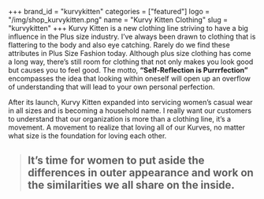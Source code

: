 +++
brand_id = "kurvykitten"
categories = ["featured"]
logo = "/img/shop_kurvykitten.png"
name = "Kurvy Kitten Clothing"
slug = "kurvykitten"
+++
Kurvy Kitten is a new clothing line striving to have a big influence in the Plus size industry. I’ve always been drawn to clothing that is flattering to the body and also eye catching. Rarely do we find these attributes in Plus Size Fashion today. Although plus size clothing has come a long way, there’s still room for clothing that not only makes you look good but causes you to feel good. The motto, **“Self-Reflection is Purrrfection”** encompasses the idea that looking within oneself will open up an overflow of understanding that will lead to your own personal perfection.

After its launch, Kurvy Kitten expanded into servicing women’s casual wear in all sizes and is becoming a household name. I really want our customers to understand that our organization is more than a clothing line, it’s a movement. A movement to realize that loving all of our Kurves, no matter what size is the foundation for loving each other. 

> ## It’s time for women to put aside the differences in outer appearance and work on the similarities we all share on the inside.